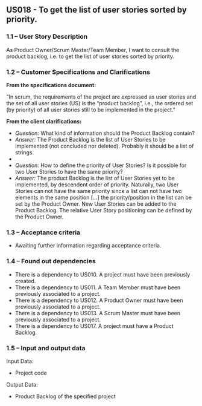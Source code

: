 ## **US018 - To get the list of user stories sorted by priority.**

### **1.1 – User Story Description**

As Product Owner/Scrum Master/Team Member, I want to consult the product backlog, i.e. to get the list of user stories sorted by priority.

### **1.2 – Customer Specifications and Clarifications**

**From the specifications document:**

"In scrum, the requirements of the project are expressed as user stories and the set of all user
stories (US) is the “product backlog”, i.e., the ordered set (by priority) of all user stories still to be implemented in the project."


**From the client clarifications:**

- *Question:* What kind of information should the Product Backlog contain?
- *Answer:*  The Product Backlog is the list of User Stories to be implemented (not concluded nor deleted). Probably it should be a list of strings.
- 
- *Question:* How to define the priority of User Stories? Is it possible for two User Stories to have the same priority?
- *Answer:* The product Backlog is the list of User Stories yet to be implemented, by descendent order of priority. Naturally, two User Stories can not have the same priority since a list can not have two elements in the same position [...] the priority/position in the list can be set by the Product Owner. New User Stories can be added to the Product Backlog. The relative User Story positioning can be defined by the Product Owner.

### **1.3 – Acceptance criteria**

- Awaiting further information regarding acceptance criteria.

### **1.4 – Found out dependencies**

* There is a dependency to US010. A project must have been previously created.
* There is a dependency to US011. A Team Member must have been previously associated to a project.
* There is a dependency to US012. A Product Owner must have been previously associated to a project.
* There is a dependency to US013. A Scrum Master must have been previously associated to a project.
* There is a dependency to US017. A project must have a Product Backlog.


### **1.5 – Input and output data**

Input Data:
- Project code


Output Data:

- Product Backlog of the specified project